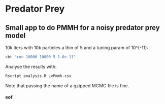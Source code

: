 # Predator Prey

## Small app to do PMMH for a noisy predator prey model

10k iters with 10k particles a thin of 5 and a tuning param of 10^(-11):

```bash
sbt "run 10000 10000 5 1.0e-11"
```

Analyse the results with:

```bash
Rscript analysis.R LvPmmh.csv
```

Note that passing the name of a gzipped MCMC file is fine.

#### eof

